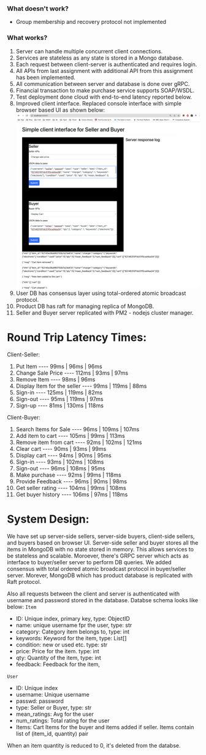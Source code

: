 ### What doesn't work?
- Group membership and recovery protocol not implemented 


### What works?
1. Server can handle multiple concurrent client connections.
2. Services are stateless as any state is stored in a Mongo database.
3. Each request between client-server is authenticated and requires login.
4. All APIs from last assignment with additional API from this assignment has been implemented.
5. All communication between server and database is done over gRPC.
6. Financial transaction to make purchase service supports SOAP/WSDL.
7. Test deployment done cloud with end-to-end latency reported below.
8. Improved client interface. Replaced console interface with simple browser based UI as shown below: ![client_interface](/client_ui.png)
9. User DB has consensus layer using total-ordered atomic broadcast protocol.
10. Product DB has raft for managing replica of MongoDB.
11. Seller and Buyer server replicated with PM2 - nodejs cluster manager.

Round Trip Latency Times:
=========================
Client-Seller:
1. Put Item                      ---- 99ms | 96ms | 96ms
2. Change Sale Price             ---- 112ms | 93ms | 97ms
3. Remove Item                   ---- 98ms | 96ms 
4. Display Item for the seller   ---- 99ms | 119ms | 88ms
5. Sign-in                        ---- 125ms | 119ms | 82ms
6. Sign-out                       ---- 95ms | 119ms | 97ms
7. Sign-up                        ---- 81ms | 130ms | 118ms

Client-Buyer:
1. Search Items for Sale    ----  96ms | 109ms | 107ms
2. Add item to cart         ----  105ms | 99ms | 113ms
3. Remove item from cart    ----  92ms | 102ms | 121ms
4. Clear cart               ----  90ms | 93ms | 99ms
5. Display cart             ----  94ms | 90ms | 95ms
6. Sign-in                  ----  93ms | 102ms | 108ms
7. Sign-out                 ----  96ms | 108ms | 95ms
8. Make purchase            ----  92ms | 99ms | 118ms
9. Provide Feedback         ----  96ms | 90ms | 98ms
10. Get seller rating       ----  104ms | 99ms | 108ms
11. Get buyer history       ----  106ms | 97ms | 118ms

System Design:
==============
We have set up server-side sellers, server-side buyers, client-side sellers, and buyers based on browser UI. 
Server-side seller and buyer stores all the items in MongoDB with no state stored in memory. This allows services to be stateless and
scalable. Moroever, there's GRPC server which acts as interface to buyer/seller server to perform DB queries. We added consensus with total ordered
atomic broadcast protocol in buyer/seller server. Morever, MongoDB which has product database is replicated with Raft protocol.

Also all requests between the client and server is authenticated with username and password stored in the database.
Databse schema looks like below:
`Item`
* ID: Unique index, primary key, type: ObjectID
* name: unique username fpr the user, type: str
* category: Category item belongs to, type: int
* keywords: Keyword for the item, type: List[<str>]
* condition: new or used etc. type: str
* price: Price for the item. type: int
* qty: Quantity of the item, type: int
* feedback: Feedback for the item,

`User`
  * ID: Unique index
  * username: Unique username
  * passwd: password
  * type: Seller or Buyer, type: str
  * mean_ratings: Avg for the user
  * num_ratings: Total rating for the user
  * Items: Cart Items for the buyer and items added if seller. Items contain list of (item_id, quantity) pair
  
When an item quantity is reduced to 0, it's deleted from the databse.
